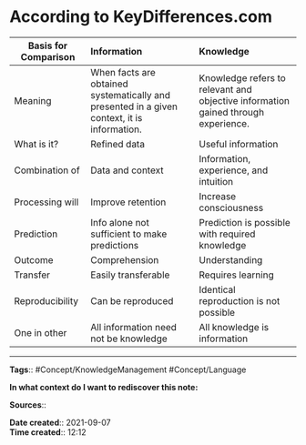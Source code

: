 # According to KeyDifferences.com

| Basis for Comparison | Information                                                                                 | Knowledge                                                                         |
| -------------------- |:------------------------------------------------------------------------------------------- |:--------------------------------------------------------------------------------- |
| Meaning              | When facts are obtained systematically and presented in a given context, it is information. | Knowledge refers to relevant and objective information gained through experience. |
| What is it?          | Refined data                                                                                | Useful information                                                                |
| Combination of       | Data and context                                                                            | Information, experience, and intuition                                            |
| Processing will      | Improve retention                                                                           | Increase consciousness                                                            |
| Prediction           | Info alone not sufficient to make predictions                                               | Prediction is possible with required knowledge                                    |
| Outcome              | Comprehension                                                                               | Understanding                                                                     |
| Transfer             | Easily transferable                                                                         | Requires learning                                                                 |
| Reproducibility      | Can be reproduced                                                                           | Identical reproduction is not possible                                            |
| One in other         | All information need not be knowledge                                                       | All knowledge is information                                                      |


---
**Tags**:: #Concept/KnowledgeManagement #Concept/Language 

**In what context do I want to rediscover this note:**

**Sources**::

**Date created**:: 2021-09-07  
**Time created**:: 12:12